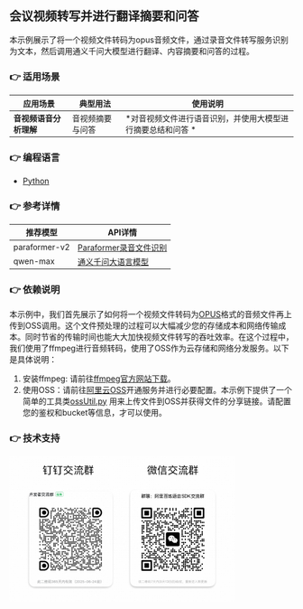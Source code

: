 [comment]: # (title and brief introduction of the sample)
## 会议视频转写并进行翻译摘要和问答
本示例展示了将一个视频文件转码为opus音频文件，通过录音文件转写服务识别为文本，然后调用通义千问大模型进行翻译、内容摘要和问答的过程。

[comment]: # (list of scenarios of the sample)
### :point_right: 适用场景

| 应用场景           | 典型用法 | 使用说明                 |
|----------------| ----- |----------------------|
| **音视频语音分析理解**   | 音视频摘要与问答 | *对音视频文件进行语音识别，并使用大模型进行摘要总结和问答	* |

[comment]: # (supported programming languages of the sample)
### :point_right: 编程语言
- [Python](./python)


[comment]: # (model and interface of the sample)
### :point_right: 参考详情

| 推荐模型          | API详情                                                                                             |
|---------------|---------------------------------------------------------------------------------------------------|
| paraformer-v2 | [Paraformer录音文件识别](https://help.aliyun.com/zh/dashscope/developer-reference/api-details-13)|
| qwen-max | [通义千问大语言模型](https://help.aliyun.com/zh/model-studio/developer-reference/what-is-qwen-llm?spm=a2c4g.11186623.0.0.5dbb76776EGFHK)|

[comment]: # (dependency of the sample)
### :point_right: 依赖说明

本示例中，我们首先展示了如何将一个视频文件转码为[OPUS](https://opus-codec.org/)格式的音频文件再上传到OSS调用。这个文件预处理的过程可以大幅减少您的存储成本和网络传输成本。同时节省的传输时间也能大大加快视频文件转写的吞吐效率。在这个过程中，我们使用了ffmpeg进行音频转码，使用了OSS作为云存储和网络分发服务。以下是具体说明：

1. 安装ffmpeg: 请前往[ffmpeg官方网站下载](https://www.ffmpeg.org/download.html)。
2. 使用OSS：请前往[阿里云OSS](https://help.aliyun.com/zh/oss/getting-started/getting-started-with-oss)开通服务并进行必要配置。本示例下提供了一个简单的工具类[ossUtil.py](./ossUtil.py) 用来上传文件到OSS并获得文件的分享链接。请配置您的鉴权和bucket等信息，才可以使用。



[comment]: # (technical support of the sample)
### :point_right: 技术支持
<img src="../../../docs/image/groups.png" width="400"/>

